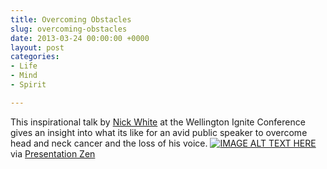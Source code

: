```yaml
---
title: Overcoming Obstacles
slug: overcoming-obstacles
date: 2013-03-24 00:00:00 +0000
layout: post
categories: 
- Life
- Mind
- Spirit

---
```

This inspirational talk by [Nick White](http://www.outwardlooking.net/about) at the Wellington Ignite Conference gives an insight into what its like for an avid public speaker to overcome head and neck cancer and the loss of his voice.
[![IMAGE ALT TEXT HERE](http://img.youtube.com/vi/lGZNM1VeLDQ/0.jpg)](http://www.youtube.com/watch?v=lGZNM1VeLDQ)   
via [Presentation Zen](http://www.presentationzen.com/presentationzen/2013/02/on-the-power-of-speech.html)
